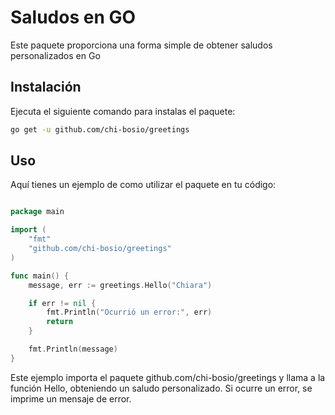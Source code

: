 # Saludos en GO

Este paquete proporciona una forma simple de obtener saludos personalizados en Go

## Instalación
Ejecuta el siguiente comando para instalas el paquete:
``` bash
go get -u github.com/chi-bosio/greetings
```

## Uso
Aquí tienes un ejemplo de como utilizar el paquete en tu código:
``` go

package main

import (
	"fmt"
	"github.com/chi-bosio/greetings"
)

func main() {
    message, err := greetings.Hello("Chiara")

	if err != nil {
		fmt.Println("Ocurrió un error:", err)
        return
	}

	fmt.Println(message)
}

```

Este ejemplo importa el paquete github.com/chi-bosio/greetings y llama a la función Hello, obteniendo un saludo personalizado. Si ocurre un error, se imprime un mensaje de error.